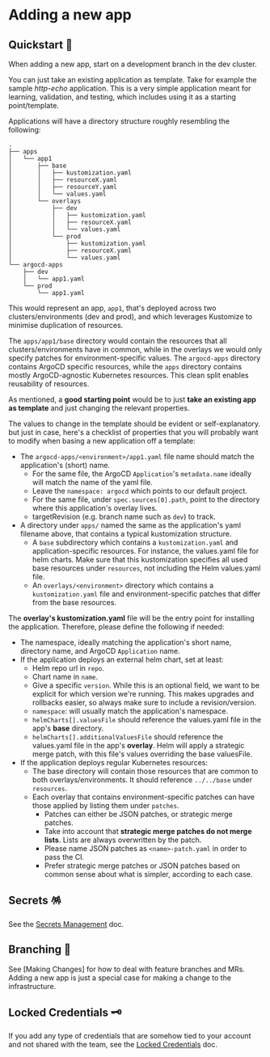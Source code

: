 # Adding a new app

## Quickstart 🚀 

When adding a new app, start on a development branch in the dev cluster.

You can just take an existing application as template. Take for example the sample *http-echo*
application. This is a very simple application meant for learning, validation, and testing, which
includes using it as a starting point/template.

Applications will have a directory structure roughly resembling the following:

```
.
├── apps
│   └── app1
│       ├── base
│       │   ├── kustomization.yaml
│       │   ├── resourceX.yaml
│       │   ├── resourceY.yaml
│       │   └── values.yaml
│       └── overlays
│           ├── dev
│           │   ├── kustomization.yaml
│           │   ├── resourceX.yaml
│           │   └── values.yaml
│           └── prod
│               ├── kustomization.yaml
│               ├── resourceX.yaml
│               └── values.yaml
└── argocd-apps
    ├── dev
    │   └── app1.yaml
    └── prod
        └── app1.yaml
```

This would represent an app, `app1`, that's deployed across two clusters/environments (dev and
prod), and which leverages Kustomize to minimise duplication of resources.

The `apps/app1/base` directory would contain the resources that all clusters/environments have in
common, while in the overlays we would only specify patches for environment-specific values. The
`argocd-apps` directory contains ArgoCD specific resources, while the `apps` directory contains
mostly ArgoCD-agnostic Kubernetes resources. This clean split enables reusability of resources.

As mentioned, a **good starting point** would be to just **take an existing app as template** and
just changing the relevant properties.

The values to change in the template should be evident or self-explanatory. but just in case, here's
a checklist of properties that you will probably want to modify when basing a new application off a
template:

* The `argocd-apps/<environment>/app1.yaml` file name should match the application's (short) name.
  * For the same file, the ArgoCD `Application`'s `metadata.name` ideally will match the name of the
    yaml file.
  * Leave the `namespace: argocd` which points to our default project.
  * For the same file, under `spec.sources[0].path`, point to the directory where this application's
    overlay lives.
  * targetRevision (e.g. branch name such as `dev`) to track.
* A directory under `apps/` named the same as the application's yaml filename above, that contains a
  typical kustomization structure.
  * A `base` subdirectory which contains a `kustomization.yaml` and application-specific resources.
    For instance, the values.yaml file for helm charts. Make sure that this kustomization specifies
    all used base resources under `resources`, not including the Helm values.yaml file.
  * An `overlays/<environment>` directory which contains a `kustomization.yaml` file and
    environment-specific patches that differ from the base resources.

The **overlay's kustomization.yaml** file will be the entry point for installing the application.
Therefore, please define the following if needed:

* The namespace, ideally matching the application's short name, directory name, and ArgoCD
  `Application` name.
* If the application deploys an external helm chart, set at least:
  * Helm repo url in `repo`.
  * Chart name in `name`.
  * Give a specific `version`. While this is an optional field, we want to be explicit for which
    version we're running. This makes upgrades and rollbacks easier, so always make sure to include
    a revision/version.
  * `namespace`: will usually match the application's namespace.
  * `helmCharts[].valuesFile` should reference the values.yaml file in the app's **base** directory.
  * `helmCharts[].additionalValuesFile` should reference the values.yaml file in the app's
    **overlay**. Helm will apply a strategic merge patch, with this file's values overriding the
    base valuesFile.
* If the application deploys regular Kubernetes resources:
  * The base directory will contain those resources that are common to both overlays/environments.
    It should reference `../../base` under `resources`.
  * Each overlay that contains environment-specific patches can have those applied by listing them
    under `patches`.
    * Patches can either be JSON patches, or strategic merge patches.
    * Take into account that **strategic merge patches do not merge lists**. Lists are always
      overwritten by the patch.
    * Please name JSON patches as `<name>-patch.yaml` in order to pass the CI.
    * Prefer strategic merge patches or JSON patches based on common sense about what is simpler,
      according to each case.

## Secrets 🪅

See the [Secrets Management](app-secrets.md) doc.

## Branching 🌳

See [Making Changes] for how to deal with feature branches and MRs. Adding a new app is just a
special case for making a change to the infrastructure.

## Locked Credentials 🗝️

If you add any type of credentials that are somehow tied to your account and not shared with the
team, see the [Locked Credentials](../../misc/locked-credentials.md) doc.